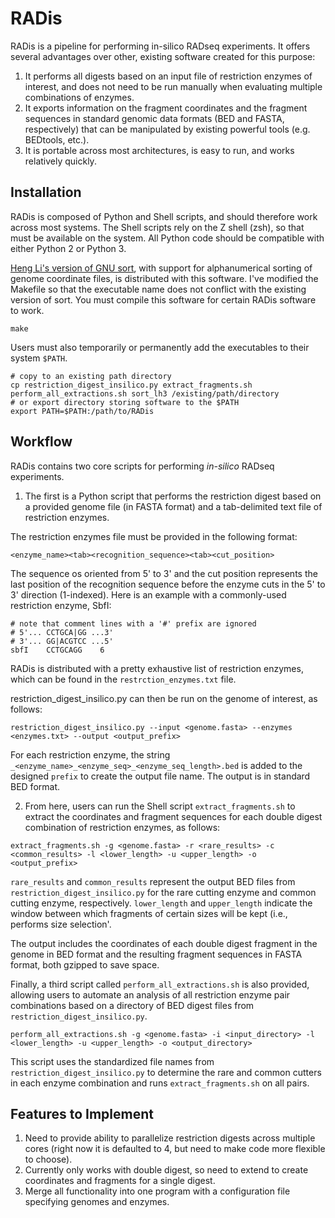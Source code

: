 # RADis
RADis is a pipeline for performing in-silico RADseq experiments. It offers several advantages over other, existing software created for this purpose:

1. It performs all digests based on an input file of restriction enzymes of interest, and does not need to be run manually when evaluating multiple combinations of enzymes.
2. It exports information on the fragment coordinates and the fragment sequences in standard genomic data formats (BED and FASTA, respectively) that can be manipulated by existing powerful tools (e.g. BEDtools, etc.).
3. It is portable across most architectures, is easy to run, and works relatively quickly.

## Installation
RADis is composed of Python and Shell scripts, and should therefore work across most systems. The Shell scripts rely on the Z shell (zsh), so that must be available on the system. All Python code should be compatible with either Python 2 or Python 3.

[Heng Li's version of GNU sort](https://github.com/lh3/foreign/tree/master/sort), with support for alphanumerical sorting of genome coordinate files, is distributed with this software. I've modified the Makefile so that the executable name does not conflict with the existing version of sort. You must compile this software for certain RADis software to work.

```shell
make
```

Users must also temporarily or permanently add the executables to their system `$PATH`.
```shell
# copy to an existing path directory
cp restriction_digest_insilico.py extract_fragments.sh perform_all_extractions.sh sort_lh3 /existing/path/directory
# or export directory storing software to the $PATH
export PATH=$PATH:/path/to/RADis
```

## Workflow
RADis contains two core scripts for performing *in-silico* RADseq experiments. 

1. The first is a Python script that performs the restriction digest based on a provided genome file (in FASTA format) and a tab-delimited text file of restriction enzymes.

The restriction enzymes file must be provided in the following format:
```shell
<enzyme_name><tab><recognition_sequence><tab><cut_position>
```

The sequence os oriented from 5' to 3' and the cut position represents the last position of the recognition sequence before the enzyme cuts in the 5' to 3' direction (1-indexed). Here is an example with a commonly-used restriction enzyme, SbfI:
```shell
# note that comment lines with a '#' prefix are ignored
# 5'... CCTGCA|GG ...3'
# 3'... GG|ACGTCC ...5'
sbfI	CCTGCAGG	6
```

RADis is distributed with a pretty exhaustive list of restriction enzymes, which can be found in the `restrction_enzymes.txt` file.

restriction_digest_insilico.py can then be run on the genome of interest, as follows:
```shell
restriction_digest_insilico.py --input <genome.fasta> --enzymes <enzymes.txt> --output <output_prefix>
```

For each restriction enzyme, the string `_<enzyme_name>_<enzyme_seq>_<enzyme_seq_length>.bed` is added to the designed `prefix` to create the output file name. The output is in standard BED format.

2. From here, users can run the Shell script `extract_fragments.sh` to extract the coordinates and fragment sequences for each double digest combination of restriction enzymes, as follows:
```shell
extract_fragments.sh -g <genome.fasta> -r <rare_results> -c <common_results> -l <lower_length> -u <upper_length> -o <output_prefix>
```

`rare_results` and `common_results` represent the output BED files from `restriction_digest_insilico.py` for the rare cutting enzyme and common cutting enzyme, respectively. `lower_length` and `upper_length` indicate the window between which fragments of certain sizes will be kept (i.e., performs size selection'.

The output includes the coordinates of each double digest fragment in the genome in BED format and the resulting fragment sequences in FASTA format, both gzipped to save space.

Finally, a third script called `perform_all_extractions.sh` is also provided, allowing users to automate an analysis of all restriction enzyme pair combinations based on a directory of BED digest files from `restriction_digest_insilico.py`.
```shell
perform_all_extractions.sh -g <genome.fasta> -i <input_directory> -l <lower_length> -u <upper_length> -o <output_directory>
```

This script uses the standardized file names from `restriction_digest_insilico.py` to determine the rare and common cutters in each enzyme combination and runs `extract_fragments.sh` on all pairs.

## Features to Implement
1. Need to provide ability to parallelize restriction digests across multiple cores (right now it is defaulted to 4, but need to make code more flexible to choose).
2. Currently only works with double digest, so need to extend to create coordinates and fragments for a single digest.
3. Merge all functionality into one program with a configuration file specifying genomes and enzymes.
